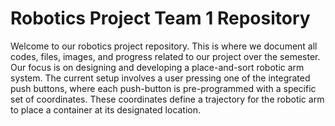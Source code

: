 # Robotics Project Team 1 Repository
Welcome to our robotics project repository. This is where we document all codes, files, images, and progress related to our project over the semester. Our focus is on designing and developing a place-and-sort robotic arm system. The current setup involves a user pressing one of the integrated push buttons, where each push-button is pre-programmed with a specific set of coordinates. These coordinates define a trajectory for the robotic arm to place a container at its designated location.


